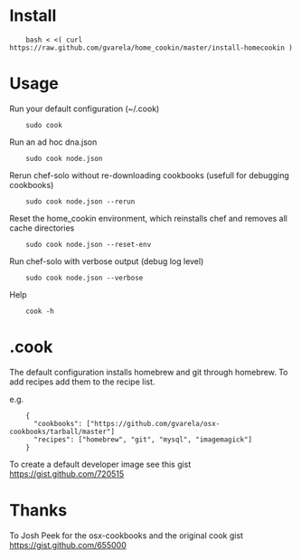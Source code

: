 Install
=======
        bash < <( curl https://raw.github.com/gvarela/home_cookin/master/install-homecookin )

Usage
=====
Run your default configuration (~/.cook)

        sudo cook

Run an ad hoc dna.json

        sudo cook node.json

Rerun chef-solo without re-downloading cookbooks (usefull for debugging cookbooks)

        sudo cook node.json --rerun

Reset the home_cookin environment, which reinstalls chef and removes all cache directories

        sudo cook node.json --reset-env

Run chef-solo with verbose output (debug log level)

        sudo cook node.json --verbose

Help

        cook -h

.cook
======
The default configuration installs homebrew and git through homebrew. To add recipes add them to the recipe list.

e.g.

        {
          "cookbooks": ["https://github.com/gvarela/osx-cookbooks/tarball/master"]
          "recipes": ["homebrew", "git", "mysql", "imagemagick"]  
        }

To create a default developer image see this gist https://gist.github.com/720515

Thanks
=====
To Josh Peek for the osx-cookbooks and the original cook gist https://gist.github.com/655000
